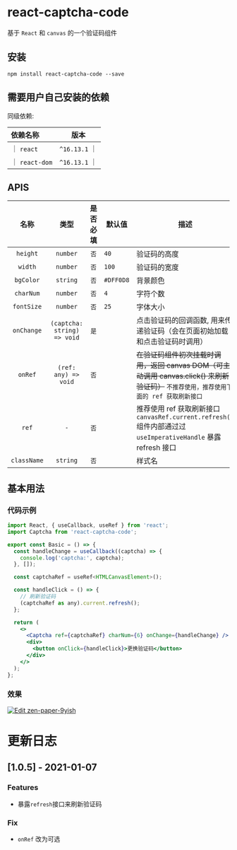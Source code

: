 
# react-captcha-code

基于 `React` 和 `canvas` 的一个验证码组件

## 安装

```
npm install react-captcha-code --save
```

## 需要用户自己安装的依赖

同级依赖:

| 依赖名称       |     版本      |
| :------------- | :-----------: |
| ｜ `react`     | `^16.13.1` ｜ |
| ｜ `react-dom` | `^16.13.1` ｜ |

## APIS

|    名称     |            类型             | 是否必填 | 默认值    | 描述                                                                                                                                    |
| :---------: | :-------------------------: | :------: | --------- | --------------------------------------------------------------------------------------------------------------------------------------- |
|  `height`   |          `number`           |   `否`   | `40`      | 验证码的高度                                                                                                                            |
|   `width`   |          `number`           |   `否`   | `100`     | 验证码的宽度                                                                                                                            |
|  `bgColor`  |          `string`           |   `否`   | `#DFF0D8` | 背景颜色                                                                                                                                |
|  `charNum`  |          `number`           |   `否`   | `4`       | 字符个数                                                                                                                                |
| `fontSize`  |          `number`           |   `否`   | `25`      | 字体大小                                                                                                                                |
| `onChange`  | `(captcha: string) => void` |   `是`   |           | 点击验证码的回调函数, 用来传递验证码（会在页面初始加载和点击验证码时调用）                                                              |
|   `onRef`   |    `(ref: any) => void`     |   `否`   |           | ~~在验证码组件初次挂载时调用，返回 canvas DOM（可主动调用 canvas.click() 来刷新验证码）~~ `不推荐使用，推荐使用下面的 ref 获取刷新接口` |
|    `ref`    |             `-`             |   `否`   |           | 推荐使用 ref 获取刷新接口`canvasRef.current.refresh()` 组件内部通过过`useImperativeHandle` 暴露 refresh 接口                            |
| `className` |          `string`           |   `否`   |           | 样式名                                                                                                                                  |

## 基本用法

### 代码示例

```jsx
import React, { useCallback, useRef } from 'react';
import Captcha from 'react-captcha-code';

export const Basic = () => {
  const handleChange = useCallback((captcha) => {
    console.log('captcha:', captcha);
  }, []);

  const captchaRef = useRef<HTMLCanvasElement>();

  const handleClick = () => {
    // 刷新验证码
    (captchaRef as any).current.refresh();
  };

  return (
    <>
      <Captcha ref={captchaRef} charNum={6} onChange={handleChange} />
      <div>
        <button onClick={handleClick}>更换验证码</button>
      </div>
    </>
  );
};

```

### 效果

[![Edit zen-paper-9yish](https://codesandbox.io/static/img/play-codesandbox.svg)](https://codesandbox.io/s/zen-paper-9yish?fontsize=14&hidenavigation=1&theme=dark)

# 更新日志

## [1.0.5] - 2021-01-07

### Features

- 暴露`refresh`接口来刷新验证码

### Fix

- `onRef` 改为可选
